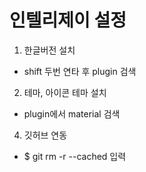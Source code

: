 # 인텔리제이 설정

1. 한글버전 설치
- shift 두번 연타 후 plugin 검색

2. 테마, 아이콘 테마 설치
- plugin에서 material 검색


4. 깃허브 연동
- $ git rm -r --cached 입력